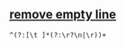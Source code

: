 ## [remove empty line](https://www.ultraedit.com/support/tutorials-power-tips/ultraedit/remove-blank-lines.html)


```regexp
^(?:[\t ]*(?:\r?\n|\r))+
```
